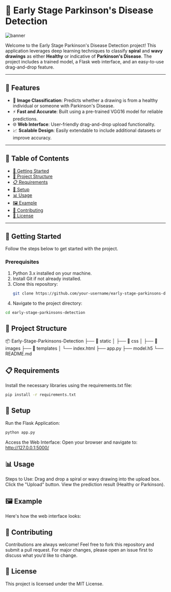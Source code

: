 # 🧠 Early Stage Parkinson's Disease Detection

![banner](https://via.placeholder.com/1200x400?text=Parkinson's+Disease+Detection+Using+Deep+Learning)

Welcome to the Early Stage Parkinson's Disease Detection project! This application leverages deep learning techniques to classify **spiral** and **wavy drawings** as either **Healthy** or indicative of **Parkinson's Disease**. The project includes a trained model, a Flask web interface, and an easy-to-use drag-and-drop feature.

---

## 🌟 Features

- 🎨 **Image Classification**: Predicts whether a drawing is from a healthy individual or someone with Parkinson's Disease.
- ⚡ **Fast and Accurate**: Built using a pre-trained VGG16 model for reliable predictions.
- 🌐 **Web Interface**: User-friendly drag-and-drop upload functionality.
- 📈 **Scalable Design**: Easily extendable to include additional datasets or improve accuracy.

---

## 📖 Table of Contents

- [🚀 Getting Started](#-getting-started)
- [📂 Project Structure](#-project-structure)
- [📋 Requirements](#-requirements)
- [🔧 Setup](#-setup)
- [📊 Usage](#-usage)
- [🖼️ Example](#-example)
- [🤝 Contributing](#-contributing)
- [📜 License](#-license)

---

## 🚀 Getting Started

Follow the steps below to get started with the project.

### Prerequisites

1. Python 3.x installed on your machine.
2. Install Git if not already installed.
3. Clone this repository:
   ```bash
   git clone https://github.com/your-username/early-stage-parkinsons-detection.git
4. Navigate to the project directory:
```bash
cd early-stage-parkinsons-detection
```

## 📂 Project Structure

📦 Early-Stage-Parkinsons-Detection
├── 📁 static
│   ├── 📂 css
│   ├── 📂 images
├── 📁 templates
│   └── index.html
├── app.py
├── model.h5
└── README.md

## 📋 Requirements
Install the necessary libraries using the requirements.txt file:

```bash
pip install -r requirements.txt
```

## 🔧 Setup
Run the Flask Application:
```bash
python app.py
```
Access the Web Interface: Open your browser and navigate to:
http://127.0.0.1:5000/


## 📊 Usage
Steps to Use:
Drag and drop a spiral or wavy drawing into the upload box.
Click the "Upload" button.
View the prediction result (Healthy or Parkinson).

## 🖼️ Example
Here's how the web interface looks:


## 🤝 Contributing
Contributions are always welcome! Feel free to fork this repository and submit a pull request. For major changes, please open an issue first to discuss what you’d like to change.

## 📜 License
This project is licensed under the MIT License.
